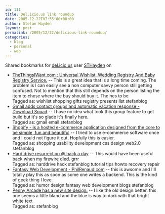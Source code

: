 ```yaml
---
id: 111
title: Del.icio.us link roundup
date: 2005-12-22T07:55:00+00:00
author: Stefan Hayden
layout: post
permalink: /2005/12/22/delicious-link-roundup/
categories:
  - blog
  - personal
  - web
---
```

Shared bookmarks for <a href="http://del.icio.us/">del.icio.us</a> user <a href="http://del.icio.us/STHayden"> STHayden</a> on 
<ul>
    <li><a href="http://www.thethingsiwant.com/" title="http://www.thethingsiwant.com/">TheThingsIWant.com : Universal Wishlist, Wedding Registry And Baby Registry Service.</a> -- 
This is a great idea that is a long time coming. The problem is I can easily see a non computer savvy person still getting confused. Not to mention that this still depends on the person listing the item to chose where the buy should buy it. The hes to be<br />Tagged as: wishlist shopping gifts registry presents list stefanblog</li>
    <li><a href="http://www.downloadsquad.com/2005/12/15/gmail-adds-contact-groups-and-automatic-vacation-response/" title="http://www.downloadsquad.com/2005/12/15/gmail-adds-contact-groups-and-automatic-vacation-response/">Gmail adds contact groups and automatic vacation response - Download Squad</a> -- 
I have no idea what took this group feature to get build but it's so glade it's finally here.<br />Tagged as: gmail email stefanblog</li>
    <li><a href="http://shopify.com/" title="http://shopify.com/">Shopify -  is a hosted e-commerce application designed from the core to be simple, fun and beautiful</a> -- 
I tried to use e-commerce software once and I could not figure it out. Hopfully this is easier.<br />Tagged as: shopping usability development css design web2.0 stefanblog</li>
    <li><a href="http://www.hackaday.com/entry/1234000840067578/" title="http://www.hackaday.com/entry/1234000840067578/">Hard drive resurrection @ hack a day</a> -- 
This would have been useful back when my firewire died. grrr<br />Tagged as: harddrive hack stefanblog tutorial tips howto recovery repair</li>
    <li><a href="http://philrenaud.com/?blog_id=74" title="http://philrenaud.com/?blog_id=74">Fantasy Web Development - PhilRenaud.com</a> -- 
this is awsome and I'll totally play this as soon as some one writes a backend. This is the kind of geek thing I love.<br />Tagged as: humor design fantasy web development blogs stefanblog</li>
    <li><a href="http://www.penny-arcade.com/" title="http://www.penny-arcade.com/">Penny Arcade has a new site design.</a> -- 
I like the old design better. this one seems a little bland and the blue is way to dark with that bright white text<br />Tagged as: stefanblog</li>
</ul>